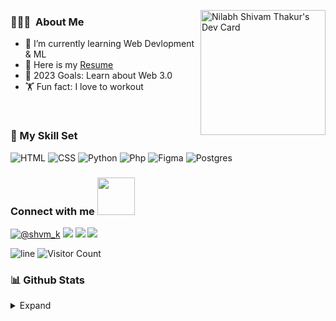 <!-- ## 👋 &nbsp;Hey there! I'm Shivam -->

<div style="text-align: right">
</div>


<a href="https://app.daily.dev/shvm"><img src="https://api.daily.dev/devcards/a00b1d957a7c422e96f1c34094aa5892.png?r=2u5" width="200" align="right" alt="Nilabh Shivam Thakur's Dev Card"/></a>


### 👨🏻‍💻 &nbsp;About Me
- 🔗 I’m currently learning Web Devlopment & ML
- 👐 Here is my [Resume](https://github.com/shvm-k/shvm-k/files/9963286/resume.pdf) 
- 🥅 2023 Goals: Learn about Web 3.0
- 🏋️ Fun fact: I love to workout
<br>

### 🤹 My Skill Set
![HTML](https://img.shields.io/badge/HTML5-E34F26?style=for-the-badge&logo=html5&logoColor=white)
![CSS](https://img.shields.io/badge/CSS3-1572B6?style=for-the-badge&logo=css3&logoColor=white)
![Python](https://img.shields.io/badge/Python-14354C?style=for-the-badge&logo=python&logoColor=white)
![Php](https://img.shields.io/badge/PHP-777BB4?style=for-the-badge&logo=php&logoColor=white)
![Figma](https://img.shields.io/badge/Figma-F24E1E?style=for-the-badge&logo=figma&logoColor=white)
![Postgres](https://img.shields.io/badge/postgres-%23316192.svg?style=for-the-badge&logo=postgresql&logoColor=white)
<br>

### Connect with me <img src="https://media.giphy.com/media/LnQjpWaON8nhr21vNW/giphy.gif" width="60">
<a href="https://twitter.com/shvm_k"><img src="https://img.shields.io/badge/Twitter-1DA1F2?style=for-the-badge&logo=twitter&logoColor=white" alt="@shvm_k"></a>
<a href="https://www.linkedin.com/in/nilabh-shivam-thakur-b30a921b9/"><img src="https://img.shields.io/badge/LinkedIn-0077B5?style=for-the-badge&logo=linkedin&logoColor=white"></a>
<a href="mailto:nilabhshivam333@gmail.com"><img src="https://img.shields.io/badge/Gmail-D14836?style=for-the-badge&logo=gmail&logoColor=white"></a>
<a href="https://instagram.com/shvm.dev"><img src="https://img.shields.io/badge/Instagram-E4405F?style=for-the-badge&logo=instagram&logoColor=white"></a>



![line](https://cdn.discordapp.com/attachments/842741907720896512/842806312386428948/gif.gif)
![Visitor Count](https://komarev.com/ghpvc/?username=shvm-k&style=for-the-badge&align="right")


### 📊 Github Stats
<details>
<summary>Expand</summary>

  
![GitHub metrics](https://metrics.lecoq.io/shvm-k)



 
